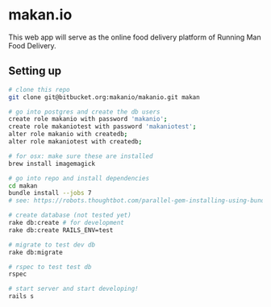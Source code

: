 # makan.io

This web app will serve as the online food delivery platform of Running Man Food Delivery.

## Setting up

```sh
# clone this repo
git clone git@bitbucket.org:makanio/makanio.git makan

# go into postgres and create the db users
create role makanio with password 'makanio';
create role makaniotest with password 'makaniotest';
alter role makanio with createdb;
alter role makaniotest with createdb;

# for osx: make sure these are installed
brew install imagemagick

# go into repo and install dependencies
cd makan
bundle install --jobs 7
# see: https://robots.thoughtbot.com/parallel-gem-installing-using-bundler

# create database (not tested yet)
rake db:create # for development
rake db:create RAILS_ENV=test

# migrate to test dev db
rake db:migrate

# rspec to test test db
rspec

# start server and start developing!
rails s
```

